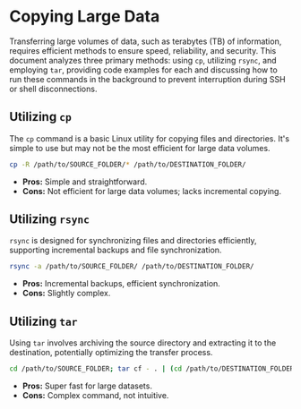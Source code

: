 # Copying Large Data

Transferring large volumes of data, such as terabytes (TB) of information, requires efficient methods to ensure speed, reliability, and security. This document analyzes three primary methods: using `cp`, utilizing `rsync`, and employing `tar`, providing code examples for each and discussing how to run these commands in the background to prevent interruption during SSH or shell disconnections.

## Utilizing `cp`

The `cp` command is a basic Linux utility for copying files and directories. It's simple to use but may not be the most efficient for large data volumes.

```bash
cp -R /path/to/SOURCE_FOLDER/* /path/to/DESTINATION_FOLDER/
```

- **Pros:** Simple and straightforward.
- **Cons:** Not efficient for large data volumes; lacks incremental copying.

## Utilizing `rsync`

`rsync` is designed for synchronizing files and directories efficiently, supporting incremental backups and file synchronization.

```bash
rsync -a /path/to/SOURCE_FOLDER/ /path/to/DESTINATION_FOLDER/
```

- **Pros:** Incremental backups, efficient synchronization.
- **Cons:** Slightly complex.

## Utilizing `tar`

Using `tar` involves archiving the source directory and extracting it to the destination, potentially optimizing the transfer process.

```bash
cd /path/to/SOURCE_FOLDER; tar cf - . | (cd /path/to/DESTINATION_FOLDER; tar xvf -)
```

- **Pros:** Super fast for large datasets.
- **Cons:** Complex command, not intuitive.
